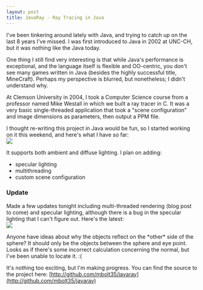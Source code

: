 ```yaml
---
layout: post
title: JavaRay - Ray Tracing in Java
---
```

I've been tinkering around lately with Java, and trying to catch up on the last 8 years I've missed. I was first introduced to Java in 2002 at UNC-CH, but it was nothing like the Java today.  
  
One thing I still find very interesting is that while Java's performance is exceptional, and the language itself is flexible and OO-centric, you don't see many games written in Java (besides the highly successful title, MineCraft). Perhaps my perspective is blurred, but nonetheless; I didn't understand why.  
  
At Clemson University in 2004, I took a Computer Science course from a professor named Mike Westall in which we built a ray tracer in C. It was a very basic single-threaded application that took a "scene configuration" and image dimensions as parameters, then output a PPM file.  
  
I thought re-writing this project in Java would be fun, so I started working on it this weekend, and here's what I have so far:  
[![](http://4.bp.blogspot.com/-1t-W5V2lmVE/TatDZYahhwI/AAAAAAAAADU/mkcjfzpiRQU/s320/image.png)](http://4.bp.blogspot.com/-1t-W5V2lmVE/TatDZYahhwI/AAAAAAAAADU/mkcjfzpiRQU/s1600/image.png)

It supports both ambient and diffuse lighting. I plan on adding:  
* specular lighting  
*  multithreading  
* custom scene configuration  
  
### Update
Made a few updates tonight including multi-threaded rendering (blog post to come) and specular lighting, although there is a bug in the specular lighting that I can't figure out. Here's the latest:  
[![](http://1.bp.blogspot.com/-slBq8Xart94/Ta5122E-M2I/AAAAAAAAADg/1XuAZV1xVEY/s320/test.png)](http://1.bp.blogspot.com/-slBq8Xart94/Ta5122E-M2I/AAAAAAAAADg/1XuAZV1xVEY/s1600/test.png)

Anyone have ideas about why the objects reflect on the \*other\* side of the sphere? It should only be the objects between the sphere and eye point. Looks as if there's some incorrect calculation concerning the normal, but I've been unable to locate it. :(

It's nothing too exciting, but I'm making progress. You can find the source to the project here: [http://github.com/mbolt35/javaray](http://github.com/mbolt35/javaray)  

